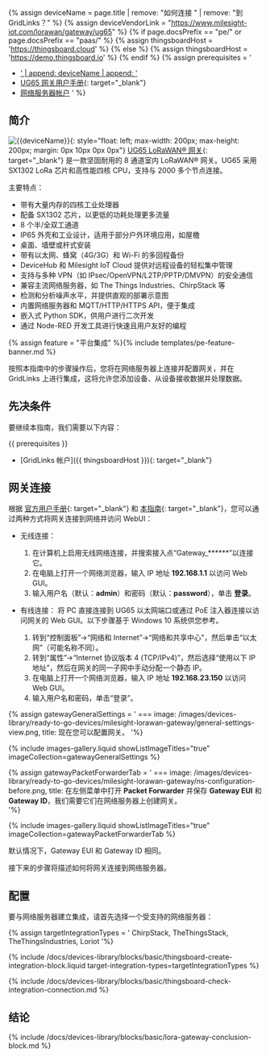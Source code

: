 {% assign deviceName = page.title | remove: "如何连接 " | remove: "到 GridLinks？" %}
{% assign deviceVendorLink = "https://www.milesight-iot.com/lorawan/gateway/ug65" %}
{% if page.docsPrefix == "pe/" or page.docsPrefix == "paas/" %}
{% assign thingsboardHost = 'https://thingsboard.cloud' %}
{% else %}
{% assign thingsboardHost = 'https://demo.thingsboard.io' %}
{% endif %}
{% assign prerequisites = '
- <a href="' | append: deviceVendorLink | append: '" target="_blank">' | append: deviceName | append: '</a>
- [UG65 网关用户手册](https://resource.milesight-iot.com/milesight/document/ug65-user-guide-en.pdf){: target="_blank"}
- [网络服务器帐户](#configuration)
'
 %}

## 简介

![{{deviceName}}](/images/devices-library/{{page.deviceImageFileName}}){: style="float: left; max-width: 200px; max-height: 200px; margin: 0px 10px 0px 0px"}
[UG65 LoRaWAN® 网关]({{deviceVendorLink}}){: target="_blank"} 是一款坚固耐用的 8 通道室内 LoRaWAN® 网关。UG65 采用 SX1302 LoRa 芯片和高性能四核 CPU，支持与 2000 多个节点连接。

主要特点：

- 带有大量内存的四核工业处理器
- 配备 SX1302 芯片，以更低的功耗处理更多流量
- 8 个半/全双工通道
- IP65 外壳和工业设计，适用于部分户外环境应用，如屋檐
- 桌面、墙壁或杆式安装
- 带有以太网、蜂窝（4G/3G）和 Wi-Fi 的多回程备份
- DeviceHub 和 Milesight IoT Cloud 提供对远程设备的轻松集中管理
- 支持与多种 VPN（如 IPsec/OpenVPN/L2TP/PPTP/DMVPN）的安全通信
- 兼容主流网络服务器，如 The Things Industries、ChirpStack 等
- 检测和分析噪声水平，并提供直观的部署示意图
- 内置网络服务器和 MQTT/HTTP/HTTPS API，便于集成
- 嵌入式 Python SDK，供用户进行二次开发
- 通过 Node-RED 开发工具进行快速且用户友好的编程

{% assign feature = "平台集成" %}{% include templates/pe-feature-banner.md %}

按照本指南中的步骤操作后，您将在网络服务器上连接并配置网关，并在 GridLinks 上进行集成，这将允许您添加设备、从设备接收数据并处理数据。

## 先决条件

要继续本指南，我们需要以下内容：

{{ prerequisites }}
- [GridLinks 帐户]({{ thingsboardHost }}){: target="_blank"}

## 网关连接

根据 [官方用户手册](https://resource.milesight-iot.com/milesight/document/ug65-user-guide-en.pdf){: target="_blank"} 和 [本指南](https://support.milesight-iot.com/support/solutions/articles/73000514278-how-to-connect-milesight-gateway-to-the-internet){: target="_blank"}，您可以通过两种方式将网关连接到网络并访问 WebUI：

- 无线连接：
  1. 在计算机上启用无线网络连接，并搜索接入点“Gateway_******”以连接它。
  2. 在电脑上打开一个网络浏览器，输入 IP 地址 **192.168.1.1** 以访问 Web GUI。
  3. 输入用户名（默认：**admin**）和密码（默认：**password**），单击 **登录**。

- 有线连接：
  将 PC 直接连接到 UG65 以太网端口或通过 PoE 注入器连接以访问网关的 Web GUI。以下步骤基于 Windows 10 系统供您参考。

  1. 转到“控制面板”→“网络和 Internet”→“网络和共享中心”，然后单击“以太网”（可能名称不同）。
  2. 转到“属性”→“Internet 协议版本 4 (TCP/IPv4)”，然后选择“使用以下 IP 地址”，然后在网关的同一子网中手动分配一个静态 IP。
  3. 在电脑上打开一个网络浏览器，输入 IP 地址 **192.168.23.150** 以访问 Web GUI。
  4. 输入用户名和密码，单击“登录”。

{% assign gatewayGeneralSettings = '
    ===
        image: /images/devices-library/ready-to-go-devices/milesight-lorawan-gateway/general-settings-view.png,
        title: 现在您可以配置网关。
'%}

{% include images-gallery.liquid showListImageTitles="true" imageCollection=gatewayGeneralSettings %}

{% assign gatewayPacketForwarderTab = '
    ===
        image: /images/devices-library/ready-to-go-devices/milesight-lorawan-gateway/ns-configuration-before.png,
        title: 在左侧菜单中打开 **Packet Forwarder** 并保存 **Gateway EUI** 和 **Gateway ID**，我们需要它们在网络服务器上创建网关。  
'%}

{% include images-gallery.liquid showListImageTitles="true" imageCollection=gatewayPacketForwarderTab %}

默认情况下，Gateway EUI 和 Gateway ID 相同。

接下来的步骤将描述如何将网关连接到网络服务器。

## 配置

要与网络服务器建立集成，请首先选择一个受支持的网络服务器：

{% assign targetIntegrationTypes = '
ChirpStack,
TheThingsStack,
TheThingsIndustries,
Loriot
'%}

{% include /docs/devices-library/blocks/basic/thingsboard-create-integration-block.liquid target-integration-types=targetIntegrationTypes %}

{% include /docs/devices-library/blocks/basic/thingsboard-check-integration-connection.md %}


## 结论

{% include /docs/devices-library/blocks/basic/lora-gateway-conclusion-block.md %}